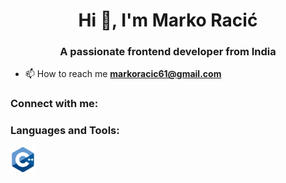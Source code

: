 <h1 align="center">Hi 👋, I'm Marko Racić</h1>
<h3 align="center">A passionate frontend developer from India</h3>

- 📫 How to reach me **markoracic61@gmail.com**

<h3 align="left">Connect with me:</h3>
<p align="left">
</p>

<h3 align="left">Languages and Tools:</h3>
<p align="left"> <a href="https://www.w3schools.com/cpp/" target="_blank" rel="noreferrer"> <img src="https://raw.githubusercontent.com/devicons/devicon/master/icons/cplusplus/cplusplus-original.svg" alt="cplusplus" width="40" height="40"/> </a> </p>

